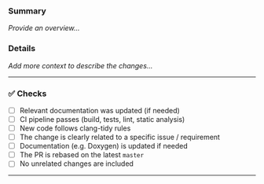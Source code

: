 ### Summary

_Provide an overview..._

### Details

_Add more context to describe the changes..._

---

### ✅ Checks

- [ ] Relevant documentation was updated (if needed)
- [ ] CI pipeline passes (build, tests, lint, static analysis)
- [ ] New code follows clang-tidy rules
- [ ] The change is clearly related to a specific issue / requirement
- [ ] Documentation (e.g. Doxygen) is updated if needed
- [ ] The PR is rebased on the latest `master`
- [ ] No unrelated changes are included

---
